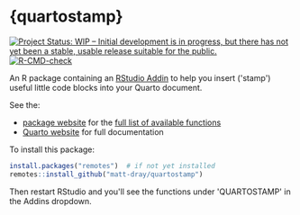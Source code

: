 
# {quartostamp}

<!-- badges: start -->
[![Project Status: WIP – Initial development is in progress, but there has not yet been a stable, usable release suitable for the public.](https://www.repostatus.org/badges/latest/wip.svg)](https://www.repostatus.org/#wip)
[![R-CMD-check](https://github.com/matt-dray/quartostamp/workflows/R-CMD-check/badge.svg)](https://github.com/matt-dray/quartostamp/actions)
<!-- badges: end -->

An R package containing an [RStudio Addin](https://rstudio.github.io/rstudioaddins/) to help you insert ('stamp') useful little code blocks into your Quarto document.

See the:

* [package website](https://matt-dray.github.io/quartostamp/) for the [full list of available functions](https://matt-dray.github.io/quartostamp/reference/index.html)
* [Quarto website](https://quarto.org/docs/guide/) for full documentation

To install this package:

``` r
install.packages("remotes")  # if not yet installed
remotes::install_github("matt-dray/quartostamp")
```

Then restart RStudio and you'll see the functions under 'QUARTOSTAMP' in the Addins dropdown.

